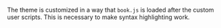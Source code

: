 The theme is customized in a way that `book.js` is loaded after the custom user scripts.
This is necessary to make syntax highlighting work.
